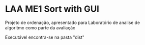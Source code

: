 # LAA ME1 Sort with GUI
 Projeto de ordenação, apresentado para Laboratório de analise de algoritmo como parte da avaliação

Executável encontra-se na pasta "dist"
